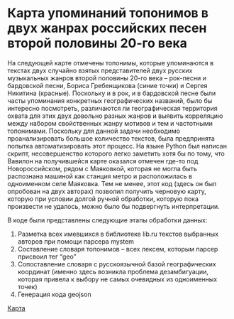 # Карта упоминаний топонимов в двух жанрах российских песен второй половины 20-го века
На следующей карте отмечены топонимы, которые упоминаются в текстах двух случайно взятых представителей двух русских музыкальных жанров второй половины 20-го века – рок-песни и бардовской песни, Бориса Гребенщикова (синие точки) и Сергея Никитина (красные). Поскольку и в рок, и в бардовской песне были часты упоминания конкретных географических названий, было бы интересно посмотреть, различаются ли географическая территория охвата для этих двух довольно разных жанров и выявить корреляцию между набором свойственных жанру мотивов и тем и частотными топонимами.
Поскольку для данной задачи необходимо проанализировать большое количество текстов, была предпринята попытка автоматизировать этот процесс. На языке Python был написан скрипт, несовершенство которого легко заметить хотя бы по тому, что Вавилон на получившейся карте оказался отмечен где-то под Новороссийском, рядом с Маяковкой, которая не могла быть распознана машиной как станция метро и расположилась в одноименном селе Маяковка. Тем не менее, этот код (здесь он был опробован на двух авторах) позволил получить черновую карту, которую при условии долгой ручной обработки, которую пока произвести не удалось, можно было бы подвергнуть интерпретации.

В коде были представлены следующие этапы обработки данных:
1. Разметка всех имевшихся в библиотеке lib.ru текстов выбранных авторов при помощи парcера mystem 
2. Составление словаря топонимов – всех лексем, которым парсер присвоил тег “geo”
3. Сопоставление словаря с русскоязычной базой географических координат (именно здесь возникла проблема дезамбигуации, которая привела к выбору не самых очевидных из одноименных точек)
4. Генерация кода geojson

[Карта](/map_bard_rock.geojson)
